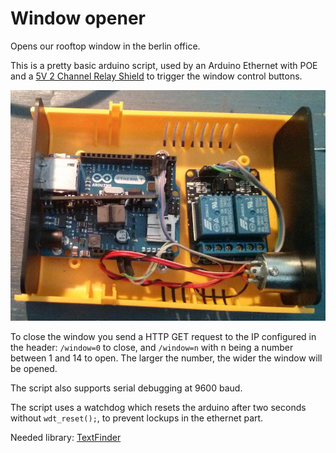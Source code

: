 # Window opener
Opens our rooftop window in the berlin office.

This is a pretty basic arduino script, used by an Arduino Ethernet with POE and a [5V 2 Channel Relay Shield](http://www.exp-tech.de/Shields/5V-2-Channel-Relay-Shield.html) to trigger the window control buttons.

![Opener](opener.jpg)

To close the window you send a HTTP GET request to the IP configured in the header: `/window=0` to close, and `/window=n` with n being a number between 1 and 14 to open. The larger the number, the wider the window will be opened.

The script also supports serial debugging at 9600 baud.

The script uses a watchdog which resets the arduino after two seconds without `wdt_reset();`, to prevent lockups in the ethernet part.

Needed library: [TextFinder](http://playground.arduino.cc/Code/TextFinder)